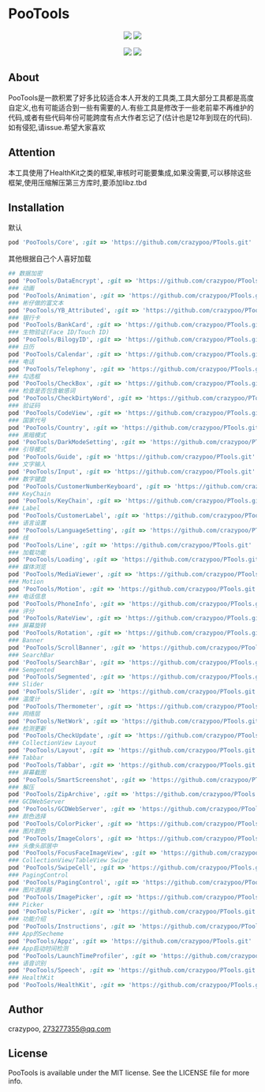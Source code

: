 # PooTools

<p align="center">
<!--<a href=""><img src="https://img.shields.io/cocoapods/v/PooTools.svg"></a>-->
<a href=""><img src="https://img.shields.io/cocoapods/p/PooTools.svg"></a>
<a href=""><img src="https://img.shields.io/badge/platform-iOS%2013.0%2B-ff69b5152950834.svg"></a>
</p>
<p align="center">
<a href="https://twitter.com/crazypeepoo"><img src="https://img.shields.io/twitter/url/http/shields.io.svg?style=social&maxAge=2592000"></a>
<a href="https://weibo.com/273277355"><img src="https://img.shields.io/badge/weibo-@雀屎桑-red.svg?style=plastic"></a>
</p>

## About

PooTools是一款积累了好多比较适合本人开发的工具类,工具大部分工具都是高度自定义,也有可能适合到一些有需要的人.有些工具是修改于一些老前辈不再维护的代码,或者有些代码年份可能跨度有点大作者忘记了(估计也是12年到现在的代码).如有侵犯,请issue.希望大家喜欢

## Attention

本工具使用了HealthKit之类的框架,审核时可能要集成,如果没需要,可以移除这些框架,使用压缩解压第三方库时,要添加libz.tbd

## Installation

默认

```ruby
pod 'PooTools/Core', :git => 'https://github.com/crazypoo/PTools.git'
```

其他根据自己个人喜好加载

```ruby
## 数据加密
pod 'PooTools/DataEncrypt', :git => 'https://github.com/crazypoo/PTools.git'
### 动画
pod 'PooTools/Animation', :git => 'https://github.com/crazypoo/PTools.git'
### 彬仔做的富文本
pod 'PooTools/YB_Attributed', :git => 'https://github.com/crazypoo/PTools.git'
### 银行卡
pod 'PooTools/BankCard', :git => 'https://github.com/crazypoo/PTools.git'
### 生物验证(Face ID/Touch ID)
pod 'PooTools/BilogyID', :git => 'https://github.com/crazypoo/PTools.git'
### 日历
pod 'PooTools/Calendar', :git => 'https://github.com/crazypoo/PTools.git'
### 电话
pod 'PooTools/Telephony', :git => 'https://github.com/crazypoo/PTools.git'
### 勾选框
pod 'PooTools/CheckBox', :git => 'https://github.com/crazypoo/PTools.git'
### 检查是否包含敏感词
pod 'PooTools/CheckDirtyWord', :git => 'https://github.com/crazypoo/PTools.git'
### 验证码
pod 'PooTools/CodeView', :git => 'https://github.com/crazypoo/PTools.git'
### 国家代号
pod 'PooTools/Country', :git => 'https://github.com/crazypoo/PTools.git'
### 黑暗模式
pod 'PooTools/DarkModeSetting', :git => 'https://github.com/crazypoo/PTools.git'
### 引导模式
pod 'PooTools/Guide', :git => 'https://github.com/crazypoo/PTools.git'
### 文字输入
pod 'PooTools/Input', :git => 'https://github.com/crazypoo/PTools.git'
### 数字键盘
pod 'PooTools/CustomerNumberKeyboard', :git => 'https://github.com/crazypoo/PTools.git'
### KeyChain
pod 'PooTools/KeyChain', :git => 'https://github.com/crazypoo/PTools.git'
### Label
pod 'PooTools/CustomerLabel', :git => 'https://github.com/crazypoo/PTools.git'
### 语言设置
pod 'PooTools/LanguageSetting', :git => 'https://github.com/crazypoo/PTools.git'
### 线
pod 'PooTools/Line', :git => 'https://github.com/crazypoo/PTools.git'
### 加载功能
pod 'PooTools/Loading', :git => 'https://github.com/crazypoo/PTools.git'
### 媒体浏览
pod 'PooTools/MediaViewer', :git => 'https://github.com/crazypoo/PTools.git'
### Motion
pod 'PooTools/Motion', :git => 'https://github.com/crazypoo/PTools.git'
### 电话信息
pod 'PooTools/PhoneInfo', :git => 'https://github.com/crazypoo/PTools.git'
### 评分
pod 'PooTools/RateView', :git => 'https://github.com/crazypoo/PTools.git'
### 屏幕旋转
pod 'PooTools/Rotation', :git => 'https://github.com/crazypoo/PTools.git'
### Banner
pod 'PooTools/ScrollBanner', :git => 'https://github.com/crazypoo/PTools.git'
### SearchBar
pod 'PooTools/SearchBar', :git => 'https://github.com/crazypoo/PTools.git'
### Semgented
pod 'PooTools/Segmented', :git => 'https://github.com/crazypoo/PTools.git'
### Slider
pod 'PooTools/Slider', :git => 'https://github.com/crazypoo/PTools.git'
### 温度计
pod 'PooTools/Thermometer', :git => 'https://github.com/crazypoo/PTools.git'
### 网络层
pod 'PooTools/NetWork', :git => 'https://github.com/crazypoo/PTools.git'
### 检测更新
pod 'PooTools/CheckUpdate', :git => 'https://github.com/crazypoo/PTools.git'
### CollectionView Layout
pod 'PooTools/Layout', :git => 'https://github.com/crazypoo/PTools.git'
### Tabbar
pod 'PooTools/Tabbar', :git => 'https://github.com/crazypoo/PTools.git'
### 屏幕截图
pod 'PooTools/SmartScreenshot', :git => 'https://github.com/crazypoo/PTools.git'
### 解压
pod 'PooTools/ZipArchive', :git => 'https://github.com/crazypoo/PTools.git'
### GCDWebServer
pod 'PooTools/GCDWebServer', :git => 'https://github.com/crazypoo/PTools.git'
### 颜色选择
pod 'PooTools/ColorPicker', :git => 'https://github.com/crazypoo/PTools.git'
### 图片颜色
pod 'PooTools/ImageColors', :git => 'https://github.com/crazypoo/PTools.git'
### 头像头部居中
pod 'PooTools/FocusFaceImageView', :git => 'https://github.com/crazypoo/PTools.git'
### CollectionView/TableView Swipe
pod 'PooTools/SwipeCell', :git => 'https://github.com/crazypoo/PTools.git'
### PagingControl
pod 'PooTools/PagingControl', :git => 'https://github.com/crazypoo/PTools.git'
### 图片选择器
pod 'PooTools/ImagePicker', :git => 'https://github.com/crazypoo/PTools.git'
### Picker
pod 'PooTools/Picker', :git => 'https://github.com/crazypoo/PTools.git'
### 功能介绍
pod 'PooTools/Instructions', :git => 'https://github.com/crazypoo/PTools.git'
### App的Secheme
pod 'PooTools/Appz', :git => 'https://github.com/crazypoo/PTools.git'
### App启动时间检测
pod 'PooTools/LaunchTimeProfiler', :git => 'https://github.com/crazypoo/PTools.git'
### 语音识别
pod 'PooTools/Speech', :git => 'https://github.com/crazypoo/PTools.git'
### HealthKit
pod 'PooTools/HealthKit', :git => 'https://github.com/crazypoo/PTools.git'
```
## Author

crazypoo, 273277355@qq.com

## License

PooTools is available under the MIT license. See the LICENSE file for more info.
